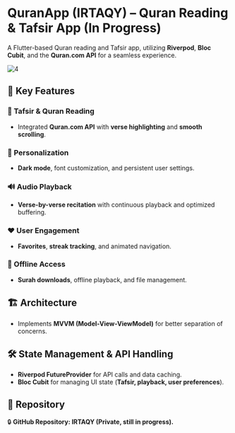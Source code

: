 # QuranApp (IRTAQY) – Quran Reading & Tafsir App (In Progress)

A Flutter-based Quran reading and Tafsir app, utilizing **Riverpod**, **Bloc Cubit**, and the **Quran.com API** for a seamless experience.

![4](https://github.com/user-attachments/assets/8d1ecb52-b0df-4e07-b0ba-2d312e625d24)

## 🚀 Key Features

### 📖 Tafsir & Quran Reading  
- Integrated **Quran.com API** with **verse highlighting** and **smooth scrolling**.  

### 🎨 Personalization  
- **Dark mode**, font customization, and persistent user settings.  

### 🔊 Audio Playback  
- **Verse-by-verse recitation** with continuous playback and optimized buffering.  

### ❤️ User Engagement  
- **Favorites**, **streak tracking**, and animated navigation.  

### 📶 Offline Access  
- **Surah downloads**, offline playback, and file management.  

## 🏗️ Architecture  
- Implements **MVVM (Model-View-ViewModel)** for better separation of concerns.  

## 🛠️ State Management & API Handling  
- **Riverpod FutureProvider** for API calls and data caching.  
- **Bloc Cubit** for managing UI state (**Tafsir, playback, user preferences**).  

## 📂 Repository  
🔒 **GitHub Repository: IRTAQY (Private, still in progress).**
